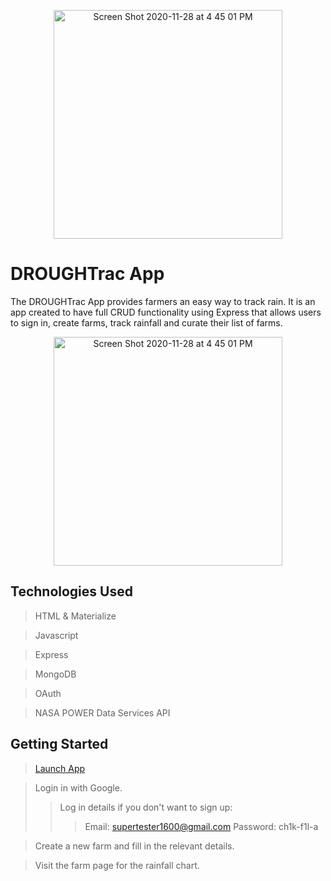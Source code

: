 <p align="center">
<img width="366" alt="Screen Shot 2020-11-28 at 4 45 01 PM" src="https://github.com/vmroycroft/waterlog/raw/master/src/assets/images/rain-tracker-logo.svg">
</p>

# DROUGHTrac App

The DROUGHTrac App provides farmers an easy way to track rain. It is an app created to have full CRUD functionality using Express that allows users to sign in, create farms, track rainfall and curate their list of farms.

<p align="center">
<img width="366" alt="Screen Shot 2020-11-28 at 4 45 01 PM" src="https://user-images.githubusercontent.com/70832125/100526674-30001080-3199-11eb-8721-501395cea21b.png">
</p>

## Technologies Used

> HTML & Materialize

> Javascript

> Express

> MongoDB

> OAuth

> NASA POWER Data Services API

## Getting Started

> [Launch App](https://drought-tracker.herokuapp.com/) 

> Login in with Google.
>> Log in details if you don't want to sign up:
>>> Email: supertester1600@gmail.com
>>> Password: ch1k-f1l-a

> Create a new farm and fill in the relevant details.

> Visit the farm page for the rainfall chart.


